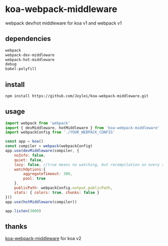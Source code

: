 # koa-webpack-middleware

webpack dev/hot middleware for koa v1 and webpack v1

## dependencies

```sh
webpack
webpack-dev-middleware
webpack-hot-middleware
debug
babel-polyfill
```

## install

```sh
npm install https://github.com/Joylei/koa-webpack-middleware.git
```

## usage

```js
import webpack from 'webpack'
import { devMiddleware, hotMiddleware } from 'koa-webpack-middleware'
import webpackConfig from './YOUR_WEBPACK_CONFIG'

const app = koa()
const compiler = webpack(webpackConfig)
app.use(devMiddleware(compiler, {
    noInfo: false,
    quiet: false,
    lazy: false, //true means no watching, but recompilation on every request
    watchOptions:{
        aggregateTimeout: 300,
        pool: true
    },
    publicPath: webpackConfig.output.publicPath,
    stats: { colors: true, chunks: false }
}))
app.use(hotMiddleware(compiler))

app.listen(3000)
```

## thanks

[koa-webpack-middleware](https://github.com/leecade/koa-webpack-middleware) for koa v2